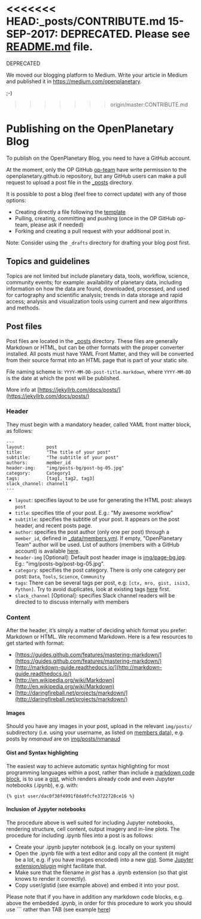 <<<<<<< HEAD:_posts/CONTRIBUTE.md
15-SEP-2017: DEPRECATED. Please see [README.md](https://github.com/openplanetary/openplanetary.github.io/blob/master/_posts/CONTRIBUTING.md)
file.
=======
DEPRECATED

We moved our blogging platform to Medium.
Write your article in Medium and published it in https://medium.com/openplanetary.

;-)

>>>>>>> origin/master:CONTRIBUTE.md


# Publishing on the OpenPlanetary Blog

To publish on the OpenPlanetary Blog, you need to have a GitHub account.

At the moment, only the OP GitHub [op-team](https://github.com/orgs/openplanetary/teams/op-team) have write permission to the openplanetary.github.io repository, but any GitHub users can make a pull request to upload a post file in the [_posts](https://github.com/openplanetary/openplanetary.github.io/tree/master/_posts) directory.

It is possible to post a blog (feel free to correct update) with any of those options:

* Creating directly a file following the [template](https://github.com/openplanetary/openplanetary.github.io/blob/master/_drafts/yyyy-mm-dd-post-template.markdown)
* Pulling, creating, committing and pushing (once in the OP GitHub op-team, please ask if needed)
* Forking and creating a pull request with your additional post in.

Note: Consider using the `_drafts` directory for drafting your blog post first.

## Topics and guidelines

Topics are not limited but include planetary data, tools, workflow, science, community events; for example: availability of planetary data, including information on how the data are found, downloaded, processed, and used for cartography and scientific analysis; trends in data storage and rapid access; analysis and visualization tools using current and new algorithms and methods.

## Post files

Post files are located in the [_posts](https://github.com/openplanetary/openplanetary.github.io/tree/master/_posts) directory. These files are generally Markdown or HTML, but can be other formats with the proper converter installed. All posts must have YAML Front Matter, and they will be converted from their source format into an HTML page that is part of your static site.

File naming scheme is: `YYYY-MM-DD-post-title.markdown`, where `YYYY-MM-DD` is the date at which the post will be published.

More info at [https://jekyllrb.com/docs/posts/](https://jekyllrb.com/docs/posts/)

### Header

They must begin with a mandatory header, called YAML front matter block, as follows:

```
---
layout:        post
title:         "The title of your post"
subtitle:      "The subtitle of your post"
authors:       member_id
header-img:    "img/posts-bg/post-bg-05.jpg"
category:      Category1
tags:          [tag1, tag2, tag3]
slack_channel: channel1
---
```

* `layout`: specifies layout to be use for generating the HTML post: always `post`
* `title`: specifies title of your post. E.g.: "My awesome workflow"
* `subtitle`: specifies the subtitle of your post. It appears on the post header, and recent posts page.
* `author`: specifies the post author (only one per post) through a `member_id`, defined in [_data/members.yml](https://github.com/openplanetary/openplanetary.github.io/blob/master/_data/members.yml). If empty, "OpenPlanetary Team" author will be used. List of authors (members with a GitHub account) is available [here](http://openplanetary.co/blog/authors).
* `header-img` [Optional]: Default post header image is [img/page-bg.jpg](http://openplanetary.co/img/page-bg.jpg). Eg.: "img/posts-bg/post-bg-05.jpg".
* `category`: specifies the post category. There is only one category per post: `Data`, `Tools`, `Science`, `Community`
* `tags`: There can be several tags per post, e.g: `[ctx, mro, gist, isis3, Python]`. Try to avoid duplicates, look at existing tags [here](http://openplanetary.co/blog/tags/) first.
* `slack_channel` [Optional]: specifies Slack channel readers will be directed to to discuss internally with members


### Content

After the header, it’s simply a matter of deciding which format you prefer: Markdown or HTML.
We recommend Markdown. Here is a few resources to get started with format:

* [https://guides.github.com/features/mastering-markdown/](https://guides.github.com/features/mastering-markdown/)
* [http://markdown-guide.readthedocs.io/](http://markdown-guide.readthedocs.io/)
* [http://en.wikipedia.org/wiki/Markdown](http://en.wikipedia.org/wiki/Markdown)
* [http://daringfireball.net/projects/markdown/](http://daringfireball.net/projects/markdown/)

#### Images

Should you have any images in your post, upload in the relevant `img/posts/` subdirectory (i.e. using your username, as listed on [members data](https://github.com/openplanetary/openplanetary.github.io/blob/master/_data/members.yml)), e.g. posts by _nmanaud_ are on [img/posts/nmanaud](https://github.com/openplanetary/openplanetary.github.io/tree/master/img/posts/nmanaud)

#### Gist and Syntax highlighting

The easiest way to achieve automatic syntax highlighting for most programming languages within a post, rather than include a [markdown code block](https://guides.github.com/features/mastering-markdown/), is to use a [gist](https://gist.github.com/), which renders already code and even Jupyter notebooks (.ipynb), e.g. with:

```
{% gist user/dac0f38f4991f8da9fcfe3722728ce16 %}
```

#### Inclusion of Jypyter notebooks

The procedure above is well suited for including Jupyter notebooks, rendering structure, cell content, output imagery and in-line plots. The procedure for including .ipynb files into a post is as follows:

* Create your .ipynb jupyter notebook (e.g. locally on your system)
* Open the .ipynb file with a text editor and copy all the content (it might be a lot, e.g. if you have images encoded) into a new [gist](https://gist.github.com/). Some [Jupyter extension/plugin](https://github.com/ipython-contrib/jupyter_contrib_nbextensions/tree/b29c698394239a6931fa4911440550df214812cb/src/jupyter_contrib_nbextensions/nbextensions/gist_it) might facilitate that.
* Make sure that the filename _in gist_ has a .ipynb extension (so that gist knows to render it correctly).
* Copy user/gistid (see example above) and embed it into your post.

Please note that if you have in addition any markdown code blocks, e.g. above the embedded .ipynb, in order for this procedure to work you should use ``` rather than TAB (see example [here](https://github.com/openplanetary/openplanetary.github.io/blob/master/_posts/2016-09-12-w10n.md))
